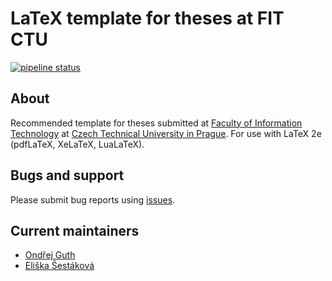 LaTeX template for theses at FIT CTU
===================================

[![pipeline status](https://gitlab.fit.cvut.cz/theses-templates/FITthesis-LaTeX/badges/master/pipeline.svg)](https://gitlab.fit.cvut.cz/theses-templates/FITthesis-LaTeX/commits/master)


About
-----

Recommended template for theses submitted at [Faculty of Information Technology](https://fit.cvut.cz) at [Czech Technical University in Prague](https://cvut.cz). For use with LaTeX 2e (pdfLaTeX, XeLaTeX, LuaLaTeX).


Bugs and support
--------

Please submit bug reports using [issues](https://gitlab.fit.cvut.cz/theses-templates/FITthesis-LaTeX/issues).


Current maintainers
-------------------

* [Ondřej Guth](https://usermap.cvut.cz/profile/guthondr)
* [Eliška Šestáková](https://usermap.cvut.cz/profile/sestaeli)




